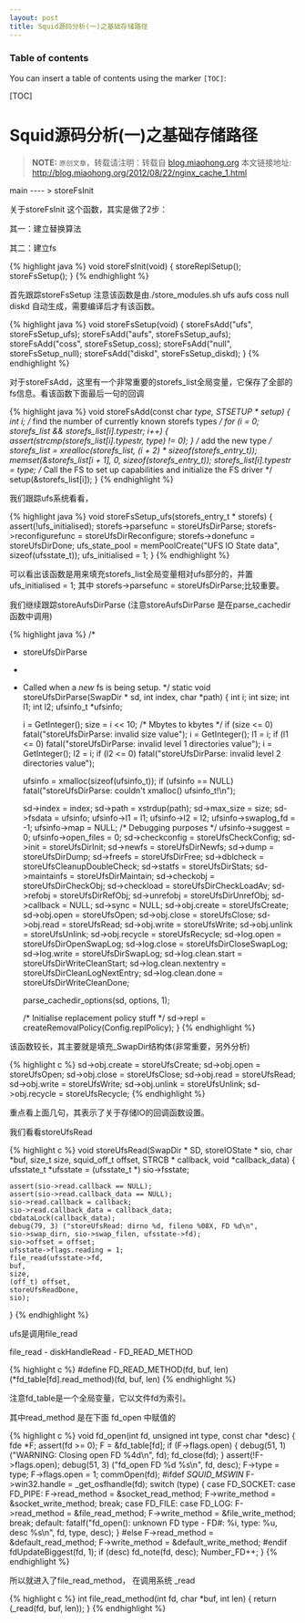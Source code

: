 ```yaml
---
layout: post
title: Squid源码分析(一)之基础存储路径
---
```


### Table of contents

You can insert a table of contents using the marker `[TOC]`:

[TOC]


Squid源码分析(一)之基础存储路径
=====================

> **NOTE:** `原创文章`，转载请注明：转载自 [blog.miaohong.org](http://blog.miaohong.org/) 本文链接地址: http://blog.miaohong.org/2012/08/22/nginx_cache_1.html


main ---- > storeFsInit

关于storeFsInit 这个函数，其实是做了2步：

其一：建立替换算法

其二：建立fs

{% highlight java %}
void
storeFsInit(void)
{
    storeReplSetup();
    storeFsSetup();
}
{% endhighlight %}

首先跟踪storeFsSetup 
注意该函数是由./store_modules.sh ufs aufs coss null diskd 自动生成，需要编译后才有该函数。

{% highlight java %}
void storeFsSetup(void)
{
	storeFsAdd("ufs", storeFsSetup_ufs);
	storeFsAdd("aufs", storeFsSetup_aufs);
	storeFsAdd("coss", storeFsSetup_coss);
	storeFsAdd("null", storeFsSetup_null);
	storeFsAdd("diskd", storeFsSetup_diskd);
}
{% endhighlight %}

对于storeFsAdd，这里有一个非常重要的storefs_list全局变量，它保存了全部的fs信息。看该函数下面最后一句的回调

{% highlight java %}
void
storeFsAdd(const char *type, STSETUP * setup)
{
    int i;
    /* find the number of currently known storefs types */
    for (i = 0; storefs_list && storefs_list[i].typestr; i++) {
	assert(strcmp(storefs_list[i].typestr, type) != 0);
    }
    /* add the new type */
    storefs_list = xrealloc(storefs_list, (i + 2) * sizeof(storefs_entry_t));
    memset(&storefs_list[i + 1], 0, sizeof(storefs_entry_t));
    storefs_list[i].typestr = type;
    /* Call the FS to set up capabilities and initialize the FS driver */
    setup(&storefs_list[i]);
}
{% endhighlight %}

我们跟踪ufs系统看看，

{% highlight java %}
void
storeFsSetup_ufs(storefs_entry_t * storefs)
{
    assert(!ufs_initialised);
    storefs->parsefunc = storeUfsDirParse;
    storefs->reconfigurefunc = storeUfsDirReconfigure;
    storefs->donefunc = storeUfsDirDone;
    ufs_state_pool = memPoolCreate("UFS IO State data", sizeof(ufsstate_t));
    ufs_initialised = 1;
}
{% endhighlight %}

可以看出该函数是用来填充storefs_list全局变量相对ufs部分的，并置ufs_initialised = 1; 其中 storefs->parsefunc = storeUfsDirParse;比较重要。

我们继续跟踪storeAufsDirParse (注意storeAufsDirParse 是在parse_cachedir函数中调用)

{% highlight java %}
/*
 * storeUfsDirParse
 *
 * Called when a *new* fs is being setup.
 */
static void
storeUfsDirParse(SwapDir * sd, int index, char *path)
{
    int i;
    int size;
    int l1;
    int l2;
    ufsinfo_t *ufsinfo;

    i = GetInteger();
    size = i << 10;		/* Mbytes to kbytes */
    if (size <= 0)
	fatal("storeUfsDirParse: invalid size value");
    i = GetInteger();
    l1 = i;
    if (l1 <= 0)
	fatal("storeUfsDirParse: invalid level 1 directories value");
    i = GetInteger();
    l2 = i;
    if (l2 <= 0)
	fatal("storeUfsDirParse: invalid level 2 directories value");

    ufsinfo = xmalloc(sizeof(ufsinfo_t));
    if (ufsinfo == NULL)
	fatal("storeUfsDirParse: couldn't xmalloc() ufsinfo_t!\n");

    sd->index = index;
    sd->path = xstrdup(path);
    sd->max_size = size;
    sd->fsdata = ufsinfo;
    ufsinfo->l1 = l1;
    ufsinfo->l2 = l2;
    ufsinfo->swaplog_fd = -1;
    ufsinfo->map = NULL;	/* Debugging purposes */
    ufsinfo->suggest = 0;
    ufsinfo->open_files = 0;
    sd->checkconfig = storeUfsCheckConfig;
    sd->init = storeUfsDirInit;
    sd->newfs = storeUfsDirNewfs;
    sd->dump = storeUfsDirDump;
    sd->freefs = storeUfsDirFree;
    sd->dblcheck = storeUfsCleanupDoubleCheck;
    sd->statfs = storeUfsDirStats;
    sd->maintainfs = storeUfsDirMaintain;
    sd->checkobj = storeUfsDirCheckObj;
    sd->checkload = storeUfsDirCheckLoadAv;
    sd->refobj = storeUfsDirRefObj;
    sd->unrefobj = storeUfsDirUnrefObj;
    sd->callback = NULL;
    sd->sync = NULL;
    sd->obj.create = storeUfsCreate;
    sd->obj.open = storeUfsOpen;
    sd->obj.close = storeUfsClose;
    sd->obj.read = storeUfsRead;
    sd->obj.write = storeUfsWrite;
    sd->obj.unlink = storeUfsUnlink;
    sd->obj.recycle = storeUfsRecycle;
    sd->log.open = storeUfsDirOpenSwapLog;
    sd->log.close = storeUfsDirCloseSwapLog;
    sd->log.write = storeUfsDirSwapLog;
    sd->log.clean.start = storeUfsDirWriteCleanStart;
    sd->log.clean.nextentry = storeUfsDirCleanLogNextEntry;
    sd->log.clean.done = storeUfsDirWriteCleanDone;

    parse_cachedir_options(sd, options, 1);

    /* Initialise replacement policy stuff */
    sd->repl = createRemovalPolicy(Config.replPolicy);
}
{% endhighlight %}

该函数较长，其主要就是填充_SwapDir结构体(非常重要，另外分析)

{% highlight c %}
    sd->obj.create = storeUfsCreate;
    sd->obj.open = storeUfsOpen;
    sd->obj.close = storeUfsClose;
    sd->obj.read = storeUfsRead;
    sd->obj.write = storeUfsWrite;
    sd->obj.unlink = storeUfsUnlink;
    sd->obj.recycle = storeUfsRecycle;
{% endhighlight %}

重点看上面几句，其表示了关于存储IO的回调函数设置。

我们看看storeUfsRead

{% highlight c %}
void
storeUfsRead(SwapDir * SD, storeIOState * sio, char *buf, size_t size, squid_off_t offset, STRCB * callback, void *callback_data)
{
    ufsstate_t *ufsstate = (ufsstate_t *) sio->fsstate;

    assert(sio->read.callback == NULL);
    assert(sio->read.callback_data == NULL);
    sio->read.callback = callback;
    sio->read.callback_data = callback_data;
    cbdataLock(callback_data);
    debug(79, 3) ("storeUfsRead: dirno %d, fileno %08X, FD %d\n",
	sio->swap_dirn, sio->swap_filen, ufsstate->fd);
    sio->offset = offset;
    ufsstate->flags.reading = 1;
    file_read(ufsstate->fd,
	buf,
	size,
	(off_t) offset,
	storeUfsReadDone,
	sio);
}
{% endhighlight %}

ufs是调用file_read

file_read - diskHandleRead - FD_READ_METHOD
 
{% highlight c %}
#define FD_READ_METHOD(fd, buf, len) (*fd_table[fd].read_method)(fd, buf, len)
{% endhighlight %}

注意fd_table是一个全局变量，它以文件fd为索引。

其中read_method 是在下面 fd_open 中赋值的

{% highlight c %}
void
fd_open(int fd, unsigned int type, const char *desc)
{
    fde *F;
    assert(fd >= 0);
    F = &fd_table[fd];
    if (F->flags.open) {
	debug(51, 1) ("WARNING: Closing open FD %4d\n", fd);
	fd_close(fd);
    }
    assert(!F->flags.open);
    debug(51, 3) ("fd_open FD %d %s\n", fd, desc);
    F->type = type;
    F->flags.open = 1;
    commOpen(fd);
#ifdef _SQUID_MSWIN_
    F->win32.handle = _get_osfhandle(fd);
    switch (type) {
    case FD_SOCKET:
    case FD_PIPE:
	F->read_method = &socket_read_method;
	F->write_method = &socket_write_method;
	break;
    case FD_FILE:
    case FD_LOG:
	F->read_method = &file_read_method;
	F->write_method = &file_write_method;
	break;
    default:
	fatalf("fd_open(): unknown FD type - FD#: %i, type: %u, desc %s\n", fd, type, desc);
    }
#else
    F->read_method = &default_read_method;
    F->write_method = &default_write_method;
#endif
    fdUpdateBiggest(fd, 1);
    if (desc)
	fd_note(fd, desc);
    Number_FD++;
}
{% endhighlight %}

所以就进入了file_read_method， 在调用系统 _read

{% highlight c %}
int
file_read_method(int fd, char *buf, int len)
{
    return (_read(fd, buf, len));
}
{% endhighlight %}

